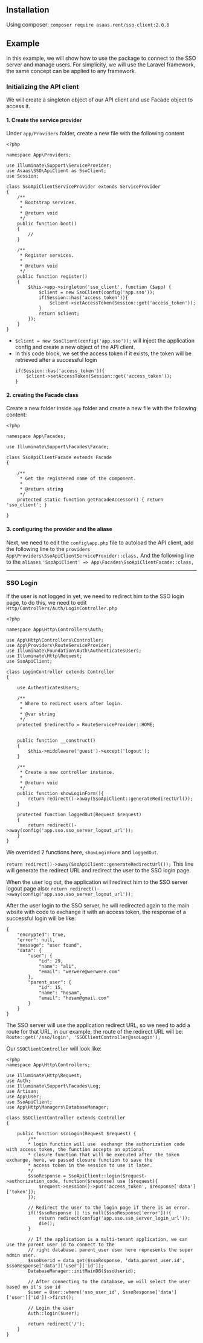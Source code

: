 

## Installation
Using composer:
`composer require asaas.rent/sso-client:2.0.0`

## Example
In this example, we will show how to use the package to connect to the SSO server and manage users. For simplicity, we will use the Laravel framework, the same concept can be applied to any framework.

### Initializing the API client
We will create a singleton object of our API client and use Facade object to access it.
#### 1. Create the service provider
Under `app/Providers` folder, create a new file with the following content
```
<?php

namespace App\Providers;

use Illuminate\Support\ServiceProvider;
use Asaas\SSO\ApiClient as SsoClient;
use Session;

class SsoApiClientServiceProvider extends ServiceProvider
{
    /**
     * Bootstrap services.
     *
     * @return void
     */
    public function boot()
    {
        //
    }

    /**
     * Register services.
     *
     * @return void
     */
    public function register()
    {
        $this->app->singleton('sso_client', function ($app) {
            $client = new SsoClient(config('app.sso'));
            if(Session::has('access_token')){
                $client->setAccessToken(Session::get('access_token'));
            }
            return $client;
        });
    }
}
```

* `$client = new SsoClient(config('app.sso'));`
will inject the application config and create a new object of the API client.
* In this code block, we set the access token if it exists, the token will be retrieved after a successful login
    ```
    if(Session::has('access_token')){ 
        $client->setAccessToken(Session::get('access_token')); 
    }
    ```

#### 2. creating the Facade class
Create a new folder inside `app` folder and create a new file with the following content:
```
<?php 

namespace App\Facades;

use Illuminate\Support\Facades\Facade;

class SsoApiClientFacade extends Facade 
{

    /**
     * Get the registered name of the component.
     *
     * @return string
     */
    protected static function getFacadeAccessor() { return 'sso_client'; }

}
```

#### 3. configuring the provider and the aliase
Next, we need to edit the `config\app.php` file to autoload the API client, add the following line to the `providers`
`App\Providers\SsoApiClientServiceProvider::class,`
And the following line to the `aliases`
`'SsoApiClient' => App\Facades\SsoApiClientFacade::class,`

---
### SSO Login
If the user is not logged in yet, we need to redirect him to the SSO login page, to do this, we need to edit `Http/Controllers/Auth/LoginController.php`

```
<?php

namespace App\Http\Controllers\Auth;

use App\Http\Controllers\Controller;
use App\Providers\RouteServiceProvider;
use Illuminate\Foundation\Auth\AuthenticatesUsers;
use Illuminate\Http\Request;
use SsoApiClient;

class LoginController extends Controller
{

    use AuthenticatesUsers;

    /**
     * Where to redirect users after login.
     *
     * @var string
     */
    protected $redirectTo = RouteServiceProvider::HOME;


    public function __construct()
    {
        $this->middleware('guest')->except('logout');
    }

    /**
     * Create a new controller instance.
     *
     * @return void
     */
    public function showLoginForm(){
        return redirect()->away(SsoApiClient::generateRedirectUrl());
    }

    protected function loggedOut(Request $request)
    {
        return redirect()->away(config('app.sso.sso_server_logout_url'));
    }
}
```
We overrided 2 functions here, `showLoginForm` and `loggedOut`.

`return redirect()->away(SsoApiClient::generateRedirectUrl());`
This line will generate the redirect URL and redirect the user to the SSO login page.

When the user log out, the application will redirect him to the SSO server logout page also:
`return redirect()->away(config('app.sso.sso_server_logout_url'));`

After the user login to the SSO server, he will redirected again to the main wbsite with code to exchange it with an access token, the response of a successful login will be like:
```
{
    "encrypted": true,
    "error": null,
    "message": "user found",
    "data": {
        "user": {
            "id": 29,
            "name": "ali",
            "email": "werwere@werwere.com"
        },
        "parent_user": {
            "id": 15,
            "name": "hosam",
            "email": "hosam@gmail.com"
        }
    }
}
```
The SSO server will use the application redirect URL, so we need to add a route for that URL, in our example, the route of the redirect URL will be:
`Route::get('/sso/login', 'SSOClientController@ssoLogin');`


Our `SSOClientController` will look like:
```
<?php
namespace App\Http\Controllers;

use Illuminate\Http\Request;
use Auth;
use Illuminate\Support\Facades\Log;
use Artisan;
use App\User;
use SsoApiClient;
use App\Http\Managers\DatabaseManager;

class SSOClientController extends Controller
{

    public function ssoLogin(Request $request) {
        /**
        * login function will use  exchangr the authorization code with access token, the function accepts an optional
        * closure function that will be executed after the token exchange, here, we passed closure function to save the
        * access token in the session to use it later.
        */
        $ssoResponse = SsoApiClient::login($request->authorization_code, function($response) use ($request){
            $request->session()->put('access_token', $response['data']['token']);
        });
       
        // Redirect the user to the login page if there is an error.
        if(!$ssoResponse || !is_null($ssoResponse['error'])){
            return redirect(config('app.sso.sso_server_login_url'));
            die();
        }
        
        // If the application is a multi-tenant application, we can use the parent user id to connect to the 
        // right database. parent_user user here represents the super admin user.
        $ssoUserid = data_get($ssoResponse, 'data.parent_user.id', $ssoResponse['data']['user']['id']);
        DatabaseManager::initMainDB($ssoUserid);

        // After connecting to the database, we will select the user based on it's sso id
        $user = User::where('sso_user_id', $ssoResponse['data']['user']['id'])->first();

        // Login the user
        Auth::login($user);
        
        return redirect('/');
    }
}
```
